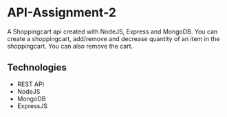 # API-Assignment-2

A Shoppingcart api created with NodeJS, Express and MongoDB. You can create a shoppingcart, add/remove and decrease quantity of an item in the shoppingcart.
You can also remove the cart.

## Technologies
* REST API
* NodeJS
* MongoDB
* ExpressJS
